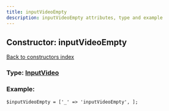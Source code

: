 ```yaml
---
title: inputVideoEmpty
description: inputVideoEmpty attributes, type and example
---
```

## Constructor: inputVideoEmpty  
[Back to constructors index](index.md)






### Type: [InputVideo](../types/InputVideo.md)


### Example:

```
$inputVideoEmpty = ['_' => 'inputVideoEmpty', ];
```